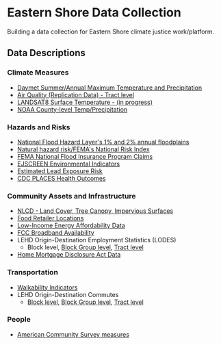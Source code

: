 # Eastern Shore Data Collection

Building a data collection for Eastern Shore climate justice work/platform.

## Data Descriptions

### Climate Measures
* [Daymet Summer/Annual Maximum Temperature and Precipitation](https://virginiaequitycenter.github.io/summer-sandbox/daymet_cville.html)
* [Air Quality (Replication Data) - Tract level](https://virginiaequitycenter.github.io/summer-sandbox/airquality_eastern.html)
* [LANDSAT8 Surface Temperature - (in progress)](https://virginiaequitycenter.github.io/summer-sandbox/landsat8_explore.html)
* [NOAA County-level Temp/Precipitation](https://virginiaequitycenter.github.io/summer-sandbox/noaa_cville.html)


### Hazards and Risks
* [National Flood Hazard Layer's 1% and 2% annual floodplains](https://virginiaequitycenter.github.io/summer-sandbox/nfhl_cville.html)
* [Natural hazard risk/FEMA's National Risk Index](https://virginiaequitycenter.github.io/summer-sandbox/fema_nri_cville.html)
* [FEMA National Flood Insurance Program Claims](https://virginiaequitycenter.github.io/summer-sandbox/femaclaims_cville.html)
* [EJSCREEN Environmental Indicators](https://virginiaequitycenter.github.io/summer-sandbox/ejscreen_cville.html)
* [Estimated Lead Exposure Risk](https://virginiaequitycenter.github.io/summer-sandbox/lead_exposure_cville.html)
* [CDC PLACES Health Outcomes](https://virginiaequitycenter.github.io/summer-sandbox/cdcplaces_cville.html)


### Community Assets and Infrastructure
* [NLCD - Land Cover, Tree Canopy, Impervious Surfaces](https://virginiaequitycenter.github.io/summer-sandbox/nlcd_cville.html)
* [Food Retailer Locations](https://virginiaequitycenter.github.io/summer-sandbox/food_retail_cville.html)
* [Low-Income Energy Affordability Data](https://virginiaequitycenter.github.io/summer-sandbox/lead_cville.html)
* [FCC Broadband Availability](https://virginiaequitycenter.github.io/summer-sandbox/fcc_cville.html)
* LEHD Origin-Destination Employment Statistics (LODES)
    - Block level, [Block Group level](https://virginiaequitycenter.github.io/summer-sandbox/lodes_cville_blkgr.html), [Tract level](https://virginiaequitycenter.github.io/summer-sandbox/lodes_cvl_tract.html)
* [Home Mortgage Disclosure Act Data](https://virginiaequitycenter.github.io/summer-sandbox/hmda_cville_tract.html)

### Transportation
* [Walkability Indicators](https://virginiaequitycenter.github.io/summer-sandbox/walkability_cville.html)
* LEHD Origin-Destination Commutes
  - [Block level](https://virginiaequitycenter.github.io/summer-sandbox/lodes_commute_cville_block.html), [Block Group level](https://virginiaequitycenter.github.io/summer-sandbox/lodes_commute_cville_blkgp.html), [Tract level](https://virginiaequitycenter.github.io/summer-sandbox/lodes_commute_cville_tract.html)

### People
* [American Community Survey measures](https://virginiaequitycenter.github.io/summer-sandbox/Population-data-table.html)
